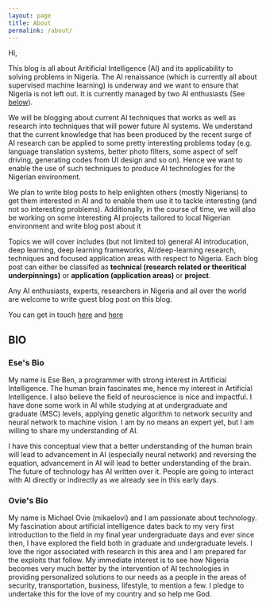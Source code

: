 ```yaml
---
layout: page
title: About
permalink: /about/
---
```


Hi, 

This blog is all about Aritificial Intelligence (AI) and its applicability to solving problems in Nigeria. The AI renaissance (which is currently all about supervised machine learning) is underway and we want to ensure that Nigeria is not left out. It is currently managed by two AI enthusiasts (See [below](#bio)).

We will be blogging about current AI techniques that works as well as research into techniques that will power future AI systems. We understand that the current knowledge that has been produced by the recent surge of AI research can be applied to some pretty interesting problems today (e.g. language translation systems, better photo filters, some aspect of self driving, generating codes from UI design and so on). Hence we want to enable the use of such techniques to produce AI technologies for the Nigerian environment.

We plan to write blog posts to help enlighten others (mostly Nigerians) to get them interested in AI and to enable them use it to tackle interesting (and not so interesting problems). Additionally, in the course of time, we will also be working on some interesting AI projects tailored to local Nigerian environment and write blog post about it

Topics we will cover includes (but not limited to) general AI introducation, deep learning, deep learning frameworks, AI/deep-learning research, techniques and focused application areas with respect to Nigeria.
Each blog post can either be classifed as **technical (research related or theoritical underpinnings)** or **application (application areas)** or **project**.

Any AI enthusiasts, experts, researchers in Nigeria and all over the world are welcome to write guest blog post on this blog.

You can get in touch [here](mailto:wecodeanything@outlook.com) and [here](mailto:mikaelovi@gmail.com)

## BIO
### Ese's Bio
My name is Ese Ben, a programmer with strong interest in Artificial Intelligence. The human brain fascinates me, hence my interest in Artificial Intelligence. I also believe the field of neuroscience is nice and impactful. I have done some work in AI while studying at at undergraduate and graduate (MSC) levels, applying genetic algorithm to network security and neural network to machine vision. I am by no means an expert yet, but I am willing to share my understanding of AI.

I have this conceptual view that a better understanding of the human brain will lead to advancement in AI (especially neural network) and reversing the equation, advancement in AI will lead to better understanding of the brain. The future of technology has AI written over it. People are going to interact with AI directly or indirectly as we already see in this early days. 

### Ovie's Bio
My name is Michael Ovie (mikaelovi) and I am passionate about technology. My fascination about artificial intelligence dates back to my very first introduction to the field in my final year undergraduate days and ever since then, I have explored the field both in graduate and undergraduate levels. I love the rigor associated with research in this area and I am prepared for the exploits that follow. My immediate interest is to see how Nigeria becomes very much better by the intervention of AI technologies in providing personalized solutions to our needs as a people in the areas of security, transportation, business, lifestyle, to mention a few. I pledge to undertake this for the love of my country and so help me God.
